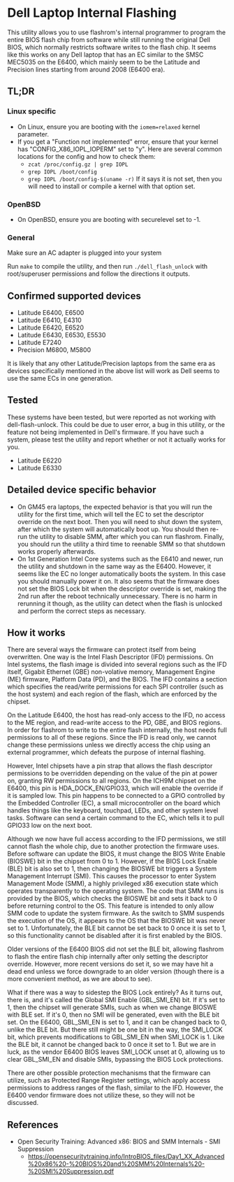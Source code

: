 # Dell Laptop Internal Flashing

This utility allows you to use flashrom's internal programmer to program the
entire BIOS flash chip from software while still running the original Dell
BIOS, which normally restricts software writes to the flash chip. It seems like
this works on any Dell laptop that has an EC similar to the SMSC MEC5035 on the
E6400, which mainly seem to be the Latitude and Precision lines starting from
around 2008 (E6400 era).

## TL;DR

### Linux specific
- On Linux, ensure you are booting with the `iomem=relaxed` kernel parameter.
- If you get a "Function not implemented" error, ensure that your kernel has
  "CONFIG_X86_IOPL_IOPERM" set to "y". Here are several common locations for
  the config and how to check them:
  - `zcat /proc/config.gz | grep IOPL`
  - `grep IOPL /boot/config`
  - `grep IOPL /boot/config-$(uname -r)`
  If it says it is not set, then you will need to install or compile a kernel
  with that option set.

### OpenBSD
- On OpenBSD, ensure you are booting with securelevel set to -1.

### General
Make sure an AC adapter is plugged into your system

Run `make` to compile the utility, and then run `./dell_flash_unlock` with
root/superuser permissions and follow the directions it outputs.

## Confirmed supported devices
- Latitude E6400, E6500
- Latitude E6410, E4310
- Latitude E6420, E6520
- Latitude E6430, E6530, E5530
- Latitude E7240
- Precision M6800, M5800

It is likely that any other Latitude/Precision laptops from the same era as
devices specifically mentioned in the above list will work as Dell seems to use
the same ECs in one generation.

## Tested
These systems have been tested, but were reported as not working with
dell-flash-unlock. This could be due to user error, a bug in this utility, or
the feature not being implemented in Dell's firmware. If you have such a system,
please test the utility and report whether or not it actually works for you.

- Latitude E6220
- Latitude E6330

## Detailed device specific behavior
- On GM45 era laptops, the expected behavior is that you will run the utility
  for the first time, which will tell the EC to set the descriptor override on
  the next boot. Then you will need to shut down the system, after which the
  system will automatically boot up. You should then re-run the utility to
  disable SMM, after which you can run flashrom. Finally, you should run the
  utility a third time to reenable SMM so that shutdown works properly
  afterwards.
- On 1st Generation Intel Core systems such as the E6410 and newer, run the
  utility and shutdown in the same way as the E6400. However, it seems like the
  EC no longer automatically boots the system. In this case you should manually
  power it on. It also seems that the firmware does not set the BIOS Lock bit
  when the descriptor override is set, making the 2nd run after the reboot
  technically unnecessary. There is no harm in rerunning it though, as the
  utility can detect when the flash is unlocked and perform the correct steps
  as necessary.

## How it works
There are several ways the firmware can protect itself from being overwritten.
One way is the Intel Flash Descriptor (IFD) permissions. On Intel systems, the
flash image is divided into several regions such as the IFD itself, Gigabit
Ethernet (GBE) non-volative memory, Management Engine (ME) firmware, Platform
Data (PD), and the BIOS. The IFD contains a section which specifies the
read/write permissions for each SPI controller (such as the host system) and
each region of the flash, which are enforced by the chipset.

On the Latitude E6400, the host has read-only access to the IFD, no access to
the ME region, and read-write access to the PD, GBE, and BIOS regions. In order
for flashrom to write to the entire flash internally, the host needs full
permissions to all of these regions. Since the IFD is read only, we cannot
change these permissions unless we directly access the chip using an external
programmer, which defeats the purpose of internal flashing.

However, Intel chipsets have a pin strap that allows the flash descriptor
permissions to be overridden depending on the value of the pin at power on,
granting RW permissions to all regions. On the ICH9M chipset on the E6400, this
pin is HDA\_DOCK\_EN/GPIO33, which will enable the override if it is sampled
low. This pin happens to be connected to a GPIO controlled by the Embedded
Controller (EC), a small microcontroller on the board which handles things like
the keyboard, touchpad, LEDs, and other system level tasks. Software can send a
certain command to the EC, which tells it to pull GPIO33 low on the next boot.

Although we now have full access according to the IFD permissions, we still
cannot flash the whole chip, due to another protection the firmware uses.
Before software can update the BIOS, it must change the BIOS Write Enable
(BIOSWE) bit in the chipset from 0 to 1. However, if the BIOS Lock Enable (BLE)
bit is also set to 1, then changing the BIOSWE bit triggers a System Management
Interrupt (SMI). This causes the processor to enter System Management Mode
(SMM), a highly privileged x86 execution state which operates transparently to
the operating system. The code that SMM runs is provided by the BIOS, which
checks the BIOSWE bit and sets it back to 0 before returning control to the OS.
This feature is intended to only allow SMM code to update the system firmware.
As the switch to SMM suspends the execution of the OS, it appears to the OS
that the BIOSWE bit was never set to 1.  Unfortunately, the BLE bit cannot be
set back to 0 once it is set to 1, so this functionality cannot be disabled
after it is first enabled by the BIOS.

Older versions of the E6400 BIOS did not set the BLE bit, allowing flashrom to
flash the entire flash chip internally after only setting the descriptor
override. However, more recent versions do set it, so we may have hit a dead
end unless we force downgrade to an older version (though there is a more
convenient method, as we are about to see).

What if there was a way to sidestep the BIOS Lock entirely? As it turns out,
there is, and it's called the Global SMI Enable (GBL\_SMI\_EN) bit. If it's set
to 1, then the chipset will generate SMIs, such as when we change BIOSWE with
BLE set. If it's 0, then no SMI will be generated, even with the BLE bit set.
On the E6400, GBL\_SMI\_EN is set to 1, and it can be changed back to 0, unlike
the BLE bit. But there still might be one bit in the way, the SMI\_LOCK bit,
which prevents modifications to GBL\_SMI\_EN when SMI\_LOCK is 1. Like the BLE
bit, it cannot be changed back to 0 once it set to 1. But we are in luck, as
the vendor E6400 BIOS leaves SMI\_LOCK unset at 0, allowing us to clear
GBL\_SMI\_EN and disable SMIs, bypassing the BIOS Lock protections.

There are other possible protection mechanisms that the firmware can utilize,
such as Protected Range Register settings, which apply access permissions to
address ranges of the flash, similar to the IFD. However, the E6400 vendor
firmware does not utilize these, so they will not be discussed.

## References
- Open Security Training: Advanced x86: BIOS and SMM Internals - SMI Suppression
  - https://opensecuritytraining.info/IntroBIOS_files/Day1_XX_Advanced%20x86%20-%20BIOS%20and%20SMM%20Internals%20-%20SMI%20Suppression.pdf
